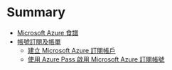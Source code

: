 # Summary

* [Microsoft Azure 食譜](README.md)
* [帳號訂閱及帳單](chapter01/README.md)
   * [ 建立 Microsoft Azure 訂閱帳戶](chapter01/01_signup.md)
   * [使用 Azure Pass 啟用 Microsoft Azure 訂閱帳號](chapter01/02_azurepass.md)

